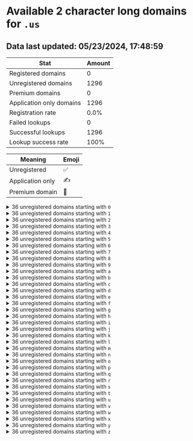 # Available 2 character long domains for `.us`

## Data last updated: 05/23/2024, 17:48:59

|Stat|Amount|
|--|--|
|Registered domains|0|
|Unregistered domains|1296|
|Premium domains|0|
|Application only domains|1296|
|Registration rate|0.0%|
|Failed lookups|0|
|Successful lookups|1296|
|Lookup success rate|100%|


|Meaning|Emoji|
|--|--|
|Unregistered|:white_check_mark:|
|Application only|:writing_hand:|
|Premium domain|:gem:|

<details>
<summary>36 unregistered domains starting with <bold><code>0</code></bold></summary>

|Type|Domain|
|--|--|
|:writing_hand:|`00.us`|
|:writing_hand:|`01.us`|
|:writing_hand:|`02.us`|
|:writing_hand:|`03.us`|
|:writing_hand:|`04.us`|
|:writing_hand:|`05.us`|
|:writing_hand:|`06.us`|
|:writing_hand:|`07.us`|
|:writing_hand:|`08.us`|
|:writing_hand:|`09.us`|
|:writing_hand:|`0a.us`|
|:writing_hand:|`0b.us`|
|:writing_hand:|`0c.us`|
|:writing_hand:|`0d.us`|
|:writing_hand:|`0e.us`|
|:writing_hand:|`0f.us`|
|:writing_hand:|`0g.us`|
|:writing_hand:|`0h.us`|
|:writing_hand:|`0i.us`|
|:writing_hand:|`0j.us`|
|:writing_hand:|`0k.us`|
|:writing_hand:|`0l.us`|
|:writing_hand:|`0m.us`|
|:writing_hand:|`0n.us`|
|:writing_hand:|`0o.us`|
|:writing_hand:|`0p.us`|
|:writing_hand:|`0q.us`|
|:writing_hand:|`0r.us`|
|:writing_hand:|`0s.us`|
|:writing_hand:|`0t.us`|
|:writing_hand:|`0u.us`|
|:writing_hand:|`0v.us`|
|:writing_hand:|`0w.us`|
|:writing_hand:|`0x.us`|
|:writing_hand:|`0y.us`|
|:writing_hand:|`0z.us`|
</details>
<details>
<summary>36 unregistered domains starting with <bold><code>1</code></bold></summary>

|Type|Domain|
|--|--|
|:writing_hand:|`10.us`|
|:writing_hand:|`11.us`|
|:writing_hand:|`12.us`|
|:writing_hand:|`13.us`|
|:writing_hand:|`14.us`|
|:writing_hand:|`15.us`|
|:writing_hand:|`16.us`|
|:writing_hand:|`17.us`|
|:writing_hand:|`18.us`|
|:writing_hand:|`19.us`|
|:writing_hand:|`1a.us`|
|:writing_hand:|`1b.us`|
|:writing_hand:|`1c.us`|
|:writing_hand:|`1d.us`|
|:writing_hand:|`1e.us`|
|:writing_hand:|`1f.us`|
|:writing_hand:|`1g.us`|
|:writing_hand:|`1h.us`|
|:writing_hand:|`1i.us`|
|:writing_hand:|`1j.us`|
|:writing_hand:|`1k.us`|
|:writing_hand:|`1l.us`|
|:writing_hand:|`1m.us`|
|:writing_hand:|`1n.us`|
|:writing_hand:|`1o.us`|
|:writing_hand:|`1p.us`|
|:writing_hand:|`1q.us`|
|:writing_hand:|`1r.us`|
|:writing_hand:|`1s.us`|
|:writing_hand:|`1t.us`|
|:writing_hand:|`1u.us`|
|:writing_hand:|`1v.us`|
|:writing_hand:|`1w.us`|
|:writing_hand:|`1x.us`|
|:writing_hand:|`1y.us`|
|:writing_hand:|`1z.us`|
</details>
<details>
<summary>36 unregistered domains starting with <bold><code>2</code></bold></summary>

|Type|Domain|
|--|--|
|:writing_hand:|`20.us`|
|:writing_hand:|`21.us`|
|:writing_hand:|`22.us`|
|:writing_hand:|`23.us`|
|:writing_hand:|`24.us`|
|:writing_hand:|`25.us`|
|:writing_hand:|`26.us`|
|:writing_hand:|`27.us`|
|:writing_hand:|`28.us`|
|:writing_hand:|`29.us`|
|:writing_hand:|`2a.us`|
|:writing_hand:|`2b.us`|
|:writing_hand:|`2c.us`|
|:writing_hand:|`2d.us`|
|:writing_hand:|`2e.us`|
|:writing_hand:|`2f.us`|
|:writing_hand:|`2g.us`|
|:writing_hand:|`2h.us`|
|:writing_hand:|`2i.us`|
|:writing_hand:|`2j.us`|
|:writing_hand:|`2k.us`|
|:writing_hand:|`2l.us`|
|:writing_hand:|`2m.us`|
|:writing_hand:|`2n.us`|
|:writing_hand:|`2o.us`|
|:writing_hand:|`2p.us`|
|:writing_hand:|`2q.us`|
|:writing_hand:|`2r.us`|
|:writing_hand:|`2s.us`|
|:writing_hand:|`2t.us`|
|:writing_hand:|`2u.us`|
|:writing_hand:|`2v.us`|
|:writing_hand:|`2w.us`|
|:writing_hand:|`2x.us`|
|:writing_hand:|`2y.us`|
|:writing_hand:|`2z.us`|
</details>
<details>
<summary>36 unregistered domains starting with <bold><code>3</code></bold></summary>

|Type|Domain|
|--|--|
|:writing_hand:|`30.us`|
|:writing_hand:|`31.us`|
|:writing_hand:|`32.us`|
|:writing_hand:|`33.us`|
|:writing_hand:|`34.us`|
|:writing_hand:|`35.us`|
|:writing_hand:|`36.us`|
|:writing_hand:|`37.us`|
|:writing_hand:|`38.us`|
|:writing_hand:|`39.us`|
|:writing_hand:|`3a.us`|
|:writing_hand:|`3b.us`|
|:writing_hand:|`3c.us`|
|:writing_hand:|`3d.us`|
|:writing_hand:|`3e.us`|
|:writing_hand:|`3f.us`|
|:writing_hand:|`3g.us`|
|:writing_hand:|`3h.us`|
|:writing_hand:|`3i.us`|
|:writing_hand:|`3j.us`|
|:writing_hand:|`3k.us`|
|:writing_hand:|`3l.us`|
|:writing_hand:|`3m.us`|
|:writing_hand:|`3n.us`|
|:writing_hand:|`3o.us`|
|:writing_hand:|`3p.us`|
|:writing_hand:|`3q.us`|
|:writing_hand:|`3r.us`|
|:writing_hand:|`3s.us`|
|:writing_hand:|`3t.us`|
|:writing_hand:|`3u.us`|
|:writing_hand:|`3v.us`|
|:writing_hand:|`3w.us`|
|:writing_hand:|`3x.us`|
|:writing_hand:|`3y.us`|
|:writing_hand:|`3z.us`|
</details>
<details>
<summary>36 unregistered domains starting with <bold><code>4</code></bold></summary>

|Type|Domain|
|--|--|
|:writing_hand:|`40.us`|
|:writing_hand:|`41.us`|
|:writing_hand:|`42.us`|
|:writing_hand:|`43.us`|
|:writing_hand:|`44.us`|
|:writing_hand:|`45.us`|
|:writing_hand:|`46.us`|
|:writing_hand:|`47.us`|
|:writing_hand:|`48.us`|
|:writing_hand:|`49.us`|
|:writing_hand:|`4a.us`|
|:writing_hand:|`4b.us`|
|:writing_hand:|`4c.us`|
|:writing_hand:|`4d.us`|
|:writing_hand:|`4e.us`|
|:writing_hand:|`4f.us`|
|:writing_hand:|`4g.us`|
|:writing_hand:|`4h.us`|
|:writing_hand:|`4i.us`|
|:writing_hand:|`4j.us`|
|:writing_hand:|`4k.us`|
|:writing_hand:|`4l.us`|
|:writing_hand:|`4m.us`|
|:writing_hand:|`4n.us`|
|:writing_hand:|`4o.us`|
|:writing_hand:|`4p.us`|
|:writing_hand:|`4q.us`|
|:writing_hand:|`4r.us`|
|:writing_hand:|`4s.us`|
|:writing_hand:|`4t.us`|
|:writing_hand:|`4u.us`|
|:writing_hand:|`4v.us`|
|:writing_hand:|`4w.us`|
|:writing_hand:|`4x.us`|
|:writing_hand:|`4y.us`|
|:writing_hand:|`4z.us`|
</details>
<details>
<summary>36 unregistered domains starting with <bold><code>5</code></bold></summary>

|Type|Domain|
|--|--|
|:writing_hand:|`50.us`|
|:writing_hand:|`51.us`|
|:writing_hand:|`52.us`|
|:writing_hand:|`53.us`|
|:writing_hand:|`54.us`|
|:writing_hand:|`55.us`|
|:writing_hand:|`56.us`|
|:writing_hand:|`57.us`|
|:writing_hand:|`58.us`|
|:writing_hand:|`59.us`|
|:writing_hand:|`5a.us`|
|:writing_hand:|`5b.us`|
|:writing_hand:|`5c.us`|
|:writing_hand:|`5d.us`|
|:writing_hand:|`5e.us`|
|:writing_hand:|`5f.us`|
|:writing_hand:|`5g.us`|
|:writing_hand:|`5h.us`|
|:writing_hand:|`5i.us`|
|:writing_hand:|`5j.us`|
|:writing_hand:|`5k.us`|
|:writing_hand:|`5l.us`|
|:writing_hand:|`5m.us`|
|:writing_hand:|`5n.us`|
|:writing_hand:|`5o.us`|
|:writing_hand:|`5p.us`|
|:writing_hand:|`5q.us`|
|:writing_hand:|`5r.us`|
|:writing_hand:|`5s.us`|
|:writing_hand:|`5t.us`|
|:writing_hand:|`5u.us`|
|:writing_hand:|`5v.us`|
|:writing_hand:|`5w.us`|
|:writing_hand:|`5x.us`|
|:writing_hand:|`5y.us`|
|:writing_hand:|`5z.us`|
</details>
<details>
<summary>36 unregistered domains starting with <bold><code>6</code></bold></summary>

|Type|Domain|
|--|--|
|:writing_hand:|`60.us`|
|:writing_hand:|`61.us`|
|:writing_hand:|`62.us`|
|:writing_hand:|`63.us`|
|:writing_hand:|`64.us`|
|:writing_hand:|`65.us`|
|:writing_hand:|`66.us`|
|:writing_hand:|`67.us`|
|:writing_hand:|`68.us`|
|:writing_hand:|`69.us`|
|:writing_hand:|`6a.us`|
|:writing_hand:|`6b.us`|
|:writing_hand:|`6c.us`|
|:writing_hand:|`6d.us`|
|:writing_hand:|`6e.us`|
|:writing_hand:|`6f.us`|
|:writing_hand:|`6g.us`|
|:writing_hand:|`6h.us`|
|:writing_hand:|`6i.us`|
|:writing_hand:|`6j.us`|
|:writing_hand:|`6k.us`|
|:writing_hand:|`6l.us`|
|:writing_hand:|`6m.us`|
|:writing_hand:|`6n.us`|
|:writing_hand:|`6o.us`|
|:writing_hand:|`6p.us`|
|:writing_hand:|`6q.us`|
|:writing_hand:|`6r.us`|
|:writing_hand:|`6s.us`|
|:writing_hand:|`6t.us`|
|:writing_hand:|`6u.us`|
|:writing_hand:|`6v.us`|
|:writing_hand:|`6w.us`|
|:writing_hand:|`6x.us`|
|:writing_hand:|`6y.us`|
|:writing_hand:|`6z.us`|
</details>
<details>
<summary>36 unregistered domains starting with <bold><code>7</code></bold></summary>

|Type|Domain|
|--|--|
|:writing_hand:|`70.us`|
|:writing_hand:|`71.us`|
|:writing_hand:|`72.us`|
|:writing_hand:|`73.us`|
|:writing_hand:|`74.us`|
|:writing_hand:|`75.us`|
|:writing_hand:|`76.us`|
|:writing_hand:|`77.us`|
|:writing_hand:|`78.us`|
|:writing_hand:|`79.us`|
|:writing_hand:|`7a.us`|
|:writing_hand:|`7b.us`|
|:writing_hand:|`7c.us`|
|:writing_hand:|`7d.us`|
|:writing_hand:|`7e.us`|
|:writing_hand:|`7f.us`|
|:writing_hand:|`7g.us`|
|:writing_hand:|`7h.us`|
|:writing_hand:|`7i.us`|
|:writing_hand:|`7j.us`|
|:writing_hand:|`7k.us`|
|:writing_hand:|`7l.us`|
|:writing_hand:|`7m.us`|
|:writing_hand:|`7n.us`|
|:writing_hand:|`7o.us`|
|:writing_hand:|`7p.us`|
|:writing_hand:|`7q.us`|
|:writing_hand:|`7r.us`|
|:writing_hand:|`7s.us`|
|:writing_hand:|`7t.us`|
|:writing_hand:|`7u.us`|
|:writing_hand:|`7v.us`|
|:writing_hand:|`7w.us`|
|:writing_hand:|`7x.us`|
|:writing_hand:|`7y.us`|
|:writing_hand:|`7z.us`|
</details>
<details>
<summary>36 unregistered domains starting with <bold><code>8</code></bold></summary>

|Type|Domain|
|--|--|
|:writing_hand:|`80.us`|
|:writing_hand:|`81.us`|
|:writing_hand:|`82.us`|
|:writing_hand:|`83.us`|
|:writing_hand:|`84.us`|
|:writing_hand:|`85.us`|
|:writing_hand:|`86.us`|
|:writing_hand:|`87.us`|
|:writing_hand:|`88.us`|
|:writing_hand:|`89.us`|
|:writing_hand:|`8a.us`|
|:writing_hand:|`8b.us`|
|:writing_hand:|`8c.us`|
|:writing_hand:|`8d.us`|
|:writing_hand:|`8e.us`|
|:writing_hand:|`8f.us`|
|:writing_hand:|`8g.us`|
|:writing_hand:|`8h.us`|
|:writing_hand:|`8i.us`|
|:writing_hand:|`8j.us`|
|:writing_hand:|`8k.us`|
|:writing_hand:|`8l.us`|
|:writing_hand:|`8m.us`|
|:writing_hand:|`8n.us`|
|:writing_hand:|`8o.us`|
|:writing_hand:|`8p.us`|
|:writing_hand:|`8q.us`|
|:writing_hand:|`8r.us`|
|:writing_hand:|`8s.us`|
|:writing_hand:|`8t.us`|
|:writing_hand:|`8u.us`|
|:writing_hand:|`8v.us`|
|:writing_hand:|`8w.us`|
|:writing_hand:|`8x.us`|
|:writing_hand:|`8y.us`|
|:writing_hand:|`8z.us`|
</details>
<details>
<summary>36 unregistered domains starting with <bold><code>9</code></bold></summary>

|Type|Domain|
|--|--|
|:writing_hand:|`90.us`|
|:writing_hand:|`91.us`|
|:writing_hand:|`92.us`|
|:writing_hand:|`93.us`|
|:writing_hand:|`94.us`|
|:writing_hand:|`95.us`|
|:writing_hand:|`96.us`|
|:writing_hand:|`97.us`|
|:writing_hand:|`98.us`|
|:writing_hand:|`99.us`|
|:writing_hand:|`9a.us`|
|:writing_hand:|`9b.us`|
|:writing_hand:|`9c.us`|
|:writing_hand:|`9d.us`|
|:writing_hand:|`9e.us`|
|:writing_hand:|`9f.us`|
|:writing_hand:|`9g.us`|
|:writing_hand:|`9h.us`|
|:writing_hand:|`9i.us`|
|:writing_hand:|`9j.us`|
|:writing_hand:|`9k.us`|
|:writing_hand:|`9l.us`|
|:writing_hand:|`9m.us`|
|:writing_hand:|`9n.us`|
|:writing_hand:|`9o.us`|
|:writing_hand:|`9p.us`|
|:writing_hand:|`9q.us`|
|:writing_hand:|`9r.us`|
|:writing_hand:|`9s.us`|
|:writing_hand:|`9t.us`|
|:writing_hand:|`9u.us`|
|:writing_hand:|`9v.us`|
|:writing_hand:|`9w.us`|
|:writing_hand:|`9x.us`|
|:writing_hand:|`9y.us`|
|:writing_hand:|`9z.us`|
</details>
<details>
<summary>36 unregistered domains starting with <bold><code>a</code></bold></summary>

|Type|Domain|
|--|--|
|:writing_hand:|`a0.us`|
|:writing_hand:|`a1.us`|
|:writing_hand:|`a2.us`|
|:writing_hand:|`a3.us`|
|:writing_hand:|`a4.us`|
|:writing_hand:|`a5.us`|
|:writing_hand:|`a6.us`|
|:writing_hand:|`a7.us`|
|:writing_hand:|`a8.us`|
|:writing_hand:|`a9.us`|
|:writing_hand:|`aa.us`|
|:writing_hand:|`ab.us`|
|:writing_hand:|`ac.us`|
|:writing_hand:|`ad.us`|
|:writing_hand:|`ae.us`|
|:writing_hand:|`af.us`|
|:writing_hand:|`ag.us`|
|:writing_hand:|`ah.us`|
|:writing_hand:|`ai.us`|
|:writing_hand:|`aj.us`|
|:writing_hand:|`ak.us`|
|:writing_hand:|`al.us`|
|:writing_hand:|`am.us`|
|:writing_hand:|`an.us`|
|:writing_hand:|`ao.us`|
|:writing_hand:|`ap.us`|
|:writing_hand:|`aq.us`|
|:writing_hand:|`ar.us`|
|:writing_hand:|`as.us`|
|:writing_hand:|`at.us`|
|:writing_hand:|`au.us`|
|:writing_hand:|`av.us`|
|:writing_hand:|`aw.us`|
|:writing_hand:|`ax.us`|
|:writing_hand:|`ay.us`|
|:writing_hand:|`az.us`|
</details>
<details>
<summary>36 unregistered domains starting with <bold><code>b</code></bold></summary>

|Type|Domain|
|--|--|
|:writing_hand:|`b0.us`|
|:writing_hand:|`b1.us`|
|:writing_hand:|`b2.us`|
|:writing_hand:|`b3.us`|
|:writing_hand:|`b4.us`|
|:writing_hand:|`b5.us`|
|:writing_hand:|`b6.us`|
|:writing_hand:|`b7.us`|
|:writing_hand:|`b8.us`|
|:writing_hand:|`b9.us`|
|:writing_hand:|`ba.us`|
|:writing_hand:|`bb.us`|
|:writing_hand:|`bc.us`|
|:writing_hand:|`bd.us`|
|:writing_hand:|`be.us`|
|:writing_hand:|`bf.us`|
|:writing_hand:|`bg.us`|
|:writing_hand:|`bh.us`|
|:writing_hand:|`bi.us`|
|:writing_hand:|`bj.us`|
|:writing_hand:|`bk.us`|
|:writing_hand:|`bl.us`|
|:writing_hand:|`bm.us`|
|:writing_hand:|`bn.us`|
|:writing_hand:|`bo.us`|
|:writing_hand:|`bp.us`|
|:writing_hand:|`bq.us`|
|:writing_hand:|`br.us`|
|:writing_hand:|`bs.us`|
|:writing_hand:|`bt.us`|
|:writing_hand:|`bu.us`|
|:writing_hand:|`bv.us`|
|:writing_hand:|`bw.us`|
|:writing_hand:|`bx.us`|
|:writing_hand:|`by.us`|
|:writing_hand:|`bz.us`|
</details>
<details>
<summary>36 unregistered domains starting with <bold><code>c</code></bold></summary>

|Type|Domain|
|--|--|
|:writing_hand:|`c0.us`|
|:writing_hand:|`c1.us`|
|:writing_hand:|`c2.us`|
|:writing_hand:|`c3.us`|
|:writing_hand:|`c4.us`|
|:writing_hand:|`c5.us`|
|:writing_hand:|`c6.us`|
|:writing_hand:|`c7.us`|
|:writing_hand:|`c8.us`|
|:writing_hand:|`c9.us`|
|:writing_hand:|`ca.us`|
|:writing_hand:|`cb.us`|
|:writing_hand:|`cc.us`|
|:writing_hand:|`cd.us`|
|:writing_hand:|`ce.us`|
|:writing_hand:|`cf.us`|
|:writing_hand:|`cg.us`|
|:writing_hand:|`ch.us`|
|:writing_hand:|`ci.us`|
|:writing_hand:|`cj.us`|
|:writing_hand:|`ck.us`|
|:writing_hand:|`cl.us`|
|:writing_hand:|`cm.us`|
|:writing_hand:|`cn.us`|
|:writing_hand:|`co.us`|
|:writing_hand:|`cp.us`|
|:writing_hand:|`cq.us`|
|:writing_hand:|`cr.us`|
|:writing_hand:|`cs.us`|
|:writing_hand:|`ct.us`|
|:writing_hand:|`cu.us`|
|:writing_hand:|`cv.us`|
|:writing_hand:|`cw.us`|
|:writing_hand:|`cx.us`|
|:writing_hand:|`cy.us`|
|:writing_hand:|`cz.us`|
</details>
<details>
<summary>36 unregistered domains starting with <bold><code>d</code></bold></summary>

|Type|Domain|
|--|--|
|:writing_hand:|`d0.us`|
|:writing_hand:|`d1.us`|
|:writing_hand:|`d2.us`|
|:writing_hand:|`d3.us`|
|:writing_hand:|`d4.us`|
|:writing_hand:|`d5.us`|
|:writing_hand:|`d6.us`|
|:writing_hand:|`d7.us`|
|:writing_hand:|`d8.us`|
|:writing_hand:|`d9.us`|
|:writing_hand:|`da.us`|
|:writing_hand:|`db.us`|
|:writing_hand:|`dc.us`|
|:writing_hand:|`dd.us`|
|:writing_hand:|`de.us`|
|:writing_hand:|`df.us`|
|:writing_hand:|`dg.us`|
|:writing_hand:|`dh.us`|
|:writing_hand:|`di.us`|
|:writing_hand:|`dj.us`|
|:writing_hand:|`dk.us`|
|:writing_hand:|`dl.us`|
|:writing_hand:|`dm.us`|
|:writing_hand:|`dn.us`|
|:writing_hand:|`do.us`|
|:writing_hand:|`dp.us`|
|:writing_hand:|`dq.us`|
|:writing_hand:|`dr.us`|
|:writing_hand:|`ds.us`|
|:writing_hand:|`dt.us`|
|:writing_hand:|`du.us`|
|:writing_hand:|`dv.us`|
|:writing_hand:|`dw.us`|
|:writing_hand:|`dx.us`|
|:writing_hand:|`dy.us`|
|:writing_hand:|`dz.us`|
</details>
<details>
<summary>36 unregistered domains starting with <bold><code>e</code></bold></summary>

|Type|Domain|
|--|--|
|:writing_hand:|`e0.us`|
|:writing_hand:|`e1.us`|
|:writing_hand:|`e2.us`|
|:writing_hand:|`e3.us`|
|:writing_hand:|`e4.us`|
|:writing_hand:|`e5.us`|
|:writing_hand:|`e6.us`|
|:writing_hand:|`e7.us`|
|:writing_hand:|`e8.us`|
|:writing_hand:|`e9.us`|
|:writing_hand:|`ea.us`|
|:writing_hand:|`eb.us`|
|:writing_hand:|`ec.us`|
|:writing_hand:|`ed.us`|
|:writing_hand:|`ee.us`|
|:writing_hand:|`ef.us`|
|:writing_hand:|`eg.us`|
|:writing_hand:|`eh.us`|
|:writing_hand:|`ei.us`|
|:writing_hand:|`ej.us`|
|:writing_hand:|`ek.us`|
|:writing_hand:|`el.us`|
|:writing_hand:|`em.us`|
|:writing_hand:|`en.us`|
|:writing_hand:|`eo.us`|
|:writing_hand:|`ep.us`|
|:writing_hand:|`eq.us`|
|:writing_hand:|`er.us`|
|:writing_hand:|`es.us`|
|:writing_hand:|`et.us`|
|:writing_hand:|`eu.us`|
|:writing_hand:|`ev.us`|
|:writing_hand:|`ew.us`|
|:writing_hand:|`ex.us`|
|:writing_hand:|`ey.us`|
|:writing_hand:|`ez.us`|
</details>
<details>
<summary>36 unregistered domains starting with <bold><code>f</code></bold></summary>

|Type|Domain|
|--|--|
|:writing_hand:|`f0.us`|
|:writing_hand:|`f1.us`|
|:writing_hand:|`f2.us`|
|:writing_hand:|`f3.us`|
|:writing_hand:|`f4.us`|
|:writing_hand:|`f5.us`|
|:writing_hand:|`f6.us`|
|:writing_hand:|`f7.us`|
|:writing_hand:|`f8.us`|
|:writing_hand:|`f9.us`|
|:writing_hand:|`fa.us`|
|:writing_hand:|`fb.us`|
|:writing_hand:|`fc.us`|
|:writing_hand:|`fd.us`|
|:writing_hand:|`fe.us`|
|:writing_hand:|`ff.us`|
|:writing_hand:|`fg.us`|
|:writing_hand:|`fh.us`|
|:writing_hand:|`fi.us`|
|:writing_hand:|`fj.us`|
|:writing_hand:|`fk.us`|
|:writing_hand:|`fl.us`|
|:writing_hand:|`fm.us`|
|:writing_hand:|`fn.us`|
|:writing_hand:|`fo.us`|
|:writing_hand:|`fp.us`|
|:writing_hand:|`fq.us`|
|:writing_hand:|`fr.us`|
|:writing_hand:|`fs.us`|
|:writing_hand:|`ft.us`|
|:writing_hand:|`fu.us`|
|:writing_hand:|`fv.us`|
|:writing_hand:|`fw.us`|
|:writing_hand:|`fx.us`|
|:writing_hand:|`fy.us`|
|:writing_hand:|`fz.us`|
</details>
<details>
<summary>36 unregistered domains starting with <bold><code>g</code></bold></summary>

|Type|Domain|
|--|--|
|:writing_hand:|`g0.us`|
|:writing_hand:|`g1.us`|
|:writing_hand:|`g2.us`|
|:writing_hand:|`g3.us`|
|:writing_hand:|`g4.us`|
|:writing_hand:|`g5.us`|
|:writing_hand:|`g6.us`|
|:writing_hand:|`g7.us`|
|:writing_hand:|`g8.us`|
|:writing_hand:|`g9.us`|
|:writing_hand:|`ga.us`|
|:writing_hand:|`gb.us`|
|:writing_hand:|`gc.us`|
|:writing_hand:|`gd.us`|
|:writing_hand:|`ge.us`|
|:writing_hand:|`gf.us`|
|:writing_hand:|`gg.us`|
|:writing_hand:|`gh.us`|
|:writing_hand:|`gi.us`|
|:writing_hand:|`gj.us`|
|:writing_hand:|`gk.us`|
|:writing_hand:|`gl.us`|
|:writing_hand:|`gm.us`|
|:writing_hand:|`gn.us`|
|:writing_hand:|`go.us`|
|:writing_hand:|`gp.us`|
|:writing_hand:|`gq.us`|
|:writing_hand:|`gr.us`|
|:writing_hand:|`gs.us`|
|:writing_hand:|`gt.us`|
|:writing_hand:|`gu.us`|
|:writing_hand:|`gv.us`|
|:writing_hand:|`gw.us`|
|:writing_hand:|`gx.us`|
|:writing_hand:|`gy.us`|
|:writing_hand:|`gz.us`|
</details>
<details>
<summary>36 unregistered domains starting with <bold><code>h</code></bold></summary>

|Type|Domain|
|--|--|
|:writing_hand:|`h0.us`|
|:writing_hand:|`h1.us`|
|:writing_hand:|`h2.us`|
|:writing_hand:|`h3.us`|
|:writing_hand:|`h4.us`|
|:writing_hand:|`h5.us`|
|:writing_hand:|`h6.us`|
|:writing_hand:|`h7.us`|
|:writing_hand:|`h8.us`|
|:writing_hand:|`h9.us`|
|:writing_hand:|`ha.us`|
|:writing_hand:|`hb.us`|
|:writing_hand:|`hc.us`|
|:writing_hand:|`hd.us`|
|:writing_hand:|`he.us`|
|:writing_hand:|`hf.us`|
|:writing_hand:|`hg.us`|
|:writing_hand:|`hh.us`|
|:writing_hand:|`hi.us`|
|:writing_hand:|`hj.us`|
|:writing_hand:|`hk.us`|
|:writing_hand:|`hl.us`|
|:writing_hand:|`hm.us`|
|:writing_hand:|`hn.us`|
|:writing_hand:|`ho.us`|
|:writing_hand:|`hp.us`|
|:writing_hand:|`hq.us`|
|:writing_hand:|`hr.us`|
|:writing_hand:|`hs.us`|
|:writing_hand:|`ht.us`|
|:writing_hand:|`hu.us`|
|:writing_hand:|`hv.us`|
|:writing_hand:|`hw.us`|
|:writing_hand:|`hx.us`|
|:writing_hand:|`hy.us`|
|:writing_hand:|`hz.us`|
</details>
<details>
<summary>36 unregistered domains starting with <bold><code>i</code></bold></summary>

|Type|Domain|
|--|--|
|:writing_hand:|`i0.us`|
|:writing_hand:|`i1.us`|
|:writing_hand:|`i2.us`|
|:writing_hand:|`i3.us`|
|:writing_hand:|`i4.us`|
|:writing_hand:|`i5.us`|
|:writing_hand:|`i6.us`|
|:writing_hand:|`i7.us`|
|:writing_hand:|`i8.us`|
|:writing_hand:|`i9.us`|
|:writing_hand:|`ia.us`|
|:writing_hand:|`ib.us`|
|:writing_hand:|`ic.us`|
|:writing_hand:|`id.us`|
|:writing_hand:|`ie.us`|
|:writing_hand:|`if.us`|
|:writing_hand:|`ig.us`|
|:writing_hand:|`ih.us`|
|:writing_hand:|`ii.us`|
|:writing_hand:|`ij.us`|
|:writing_hand:|`ik.us`|
|:writing_hand:|`il.us`|
|:writing_hand:|`im.us`|
|:writing_hand:|`in.us`|
|:writing_hand:|`io.us`|
|:writing_hand:|`ip.us`|
|:writing_hand:|`iq.us`|
|:writing_hand:|`ir.us`|
|:writing_hand:|`is.us`|
|:writing_hand:|`it.us`|
|:writing_hand:|`iu.us`|
|:writing_hand:|`iv.us`|
|:writing_hand:|`iw.us`|
|:writing_hand:|`ix.us`|
|:writing_hand:|`iy.us`|
|:writing_hand:|`iz.us`|
</details>
<details>
<summary>36 unregistered domains starting with <bold><code>j</code></bold></summary>

|Type|Domain|
|--|--|
|:writing_hand:|`j0.us`|
|:writing_hand:|`j1.us`|
|:writing_hand:|`j2.us`|
|:writing_hand:|`j3.us`|
|:writing_hand:|`j4.us`|
|:writing_hand:|`j5.us`|
|:writing_hand:|`j6.us`|
|:writing_hand:|`j7.us`|
|:writing_hand:|`j8.us`|
|:writing_hand:|`j9.us`|
|:writing_hand:|`ja.us`|
|:writing_hand:|`jb.us`|
|:writing_hand:|`jc.us`|
|:writing_hand:|`jd.us`|
|:writing_hand:|`je.us`|
|:writing_hand:|`jf.us`|
|:writing_hand:|`jg.us`|
|:writing_hand:|`jh.us`|
|:writing_hand:|`ji.us`|
|:writing_hand:|`jj.us`|
|:writing_hand:|`jk.us`|
|:writing_hand:|`jl.us`|
|:writing_hand:|`jm.us`|
|:writing_hand:|`jn.us`|
|:writing_hand:|`jo.us`|
|:writing_hand:|`jp.us`|
|:writing_hand:|`jq.us`|
|:writing_hand:|`jr.us`|
|:writing_hand:|`js.us`|
|:writing_hand:|`jt.us`|
|:writing_hand:|`ju.us`|
|:writing_hand:|`jv.us`|
|:writing_hand:|`jw.us`|
|:writing_hand:|`jx.us`|
|:writing_hand:|`jy.us`|
|:writing_hand:|`jz.us`|
</details>
<details>
<summary>36 unregistered domains starting with <bold><code>k</code></bold></summary>

|Type|Domain|
|--|--|
|:writing_hand:|`k0.us`|
|:writing_hand:|`k1.us`|
|:writing_hand:|`k2.us`|
|:writing_hand:|`k3.us`|
|:writing_hand:|`k4.us`|
|:writing_hand:|`k5.us`|
|:writing_hand:|`k6.us`|
|:writing_hand:|`k7.us`|
|:writing_hand:|`k8.us`|
|:writing_hand:|`k9.us`|
|:writing_hand:|`ka.us`|
|:writing_hand:|`kb.us`|
|:writing_hand:|`kc.us`|
|:writing_hand:|`kd.us`|
|:writing_hand:|`ke.us`|
|:writing_hand:|`kf.us`|
|:writing_hand:|`kg.us`|
|:writing_hand:|`kh.us`|
|:writing_hand:|`ki.us`|
|:writing_hand:|`kj.us`|
|:writing_hand:|`kk.us`|
|:writing_hand:|`kl.us`|
|:writing_hand:|`km.us`|
|:writing_hand:|`kn.us`|
|:writing_hand:|`ko.us`|
|:writing_hand:|`kp.us`|
|:writing_hand:|`kq.us`|
|:writing_hand:|`kr.us`|
|:writing_hand:|`ks.us`|
|:writing_hand:|`kt.us`|
|:writing_hand:|`ku.us`|
|:writing_hand:|`kv.us`|
|:writing_hand:|`kw.us`|
|:writing_hand:|`kx.us`|
|:writing_hand:|`ky.us`|
|:writing_hand:|`kz.us`|
</details>
<details>
<summary>36 unregistered domains starting with <bold><code>l</code></bold></summary>

|Type|Domain|
|--|--|
|:writing_hand:|`l0.us`|
|:writing_hand:|`l1.us`|
|:writing_hand:|`l2.us`|
|:writing_hand:|`l3.us`|
|:writing_hand:|`l4.us`|
|:writing_hand:|`l5.us`|
|:writing_hand:|`l6.us`|
|:writing_hand:|`l7.us`|
|:writing_hand:|`l8.us`|
|:writing_hand:|`l9.us`|
|:writing_hand:|`la.us`|
|:writing_hand:|`lb.us`|
|:writing_hand:|`lc.us`|
|:writing_hand:|`ld.us`|
|:writing_hand:|`le.us`|
|:writing_hand:|`lf.us`|
|:writing_hand:|`lg.us`|
|:writing_hand:|`lh.us`|
|:writing_hand:|`li.us`|
|:writing_hand:|`lj.us`|
|:writing_hand:|`lk.us`|
|:writing_hand:|`ll.us`|
|:writing_hand:|`lm.us`|
|:writing_hand:|`ln.us`|
|:writing_hand:|`lo.us`|
|:writing_hand:|`lp.us`|
|:writing_hand:|`lq.us`|
|:writing_hand:|`lr.us`|
|:writing_hand:|`ls.us`|
|:writing_hand:|`lt.us`|
|:writing_hand:|`lu.us`|
|:writing_hand:|`lv.us`|
|:writing_hand:|`lw.us`|
|:writing_hand:|`lx.us`|
|:writing_hand:|`ly.us`|
|:writing_hand:|`lz.us`|
</details>
<details>
<summary>36 unregistered domains starting with <bold><code>m</code></bold></summary>

|Type|Domain|
|--|--|
|:writing_hand:|`m0.us`|
|:writing_hand:|`m1.us`|
|:writing_hand:|`m2.us`|
|:writing_hand:|`m3.us`|
|:writing_hand:|`m4.us`|
|:writing_hand:|`m5.us`|
|:writing_hand:|`m6.us`|
|:writing_hand:|`m7.us`|
|:writing_hand:|`m8.us`|
|:writing_hand:|`m9.us`|
|:writing_hand:|`ma.us`|
|:writing_hand:|`mb.us`|
|:writing_hand:|`mc.us`|
|:writing_hand:|`md.us`|
|:writing_hand:|`me.us`|
|:writing_hand:|`mf.us`|
|:writing_hand:|`mg.us`|
|:writing_hand:|`mh.us`|
|:writing_hand:|`mi.us`|
|:writing_hand:|`mj.us`|
|:writing_hand:|`mk.us`|
|:writing_hand:|`ml.us`|
|:writing_hand:|`mm.us`|
|:writing_hand:|`mn.us`|
|:writing_hand:|`mo.us`|
|:writing_hand:|`mp.us`|
|:writing_hand:|`mq.us`|
|:writing_hand:|`mr.us`|
|:writing_hand:|`ms.us`|
|:writing_hand:|`mt.us`|
|:writing_hand:|`mu.us`|
|:writing_hand:|`mv.us`|
|:writing_hand:|`mw.us`|
|:writing_hand:|`mx.us`|
|:writing_hand:|`my.us`|
|:writing_hand:|`mz.us`|
</details>
<details>
<summary>36 unregistered domains starting with <bold><code>n</code></bold></summary>

|Type|Domain|
|--|--|
|:writing_hand:|`n0.us`|
|:writing_hand:|`n1.us`|
|:writing_hand:|`n2.us`|
|:writing_hand:|`n3.us`|
|:writing_hand:|`n4.us`|
|:writing_hand:|`n5.us`|
|:writing_hand:|`n6.us`|
|:writing_hand:|`n7.us`|
|:writing_hand:|`n8.us`|
|:writing_hand:|`n9.us`|
|:writing_hand:|`na.us`|
|:writing_hand:|`nb.us`|
|:writing_hand:|`nc.us`|
|:writing_hand:|`nd.us`|
|:writing_hand:|`ne.us`|
|:writing_hand:|`nf.us`|
|:writing_hand:|`ng.us`|
|:writing_hand:|`nh.us`|
|:writing_hand:|`ni.us`|
|:writing_hand:|`nj.us`|
|:writing_hand:|`nk.us`|
|:writing_hand:|`nl.us`|
|:writing_hand:|`nm.us`|
|:writing_hand:|`nn.us`|
|:writing_hand:|`no.us`|
|:writing_hand:|`np.us`|
|:writing_hand:|`nq.us`|
|:writing_hand:|`nr.us`|
|:writing_hand:|`ns.us`|
|:writing_hand:|`nt.us`|
|:writing_hand:|`nu.us`|
|:writing_hand:|`nv.us`|
|:writing_hand:|`nw.us`|
|:writing_hand:|`nx.us`|
|:writing_hand:|`ny.us`|
|:writing_hand:|`nz.us`|
</details>
<details>
<summary>36 unregistered domains starting with <bold><code>o</code></bold></summary>

|Type|Domain|
|--|--|
|:writing_hand:|`o0.us`|
|:writing_hand:|`o1.us`|
|:writing_hand:|`o2.us`|
|:writing_hand:|`o3.us`|
|:writing_hand:|`o4.us`|
|:writing_hand:|`o5.us`|
|:writing_hand:|`o6.us`|
|:writing_hand:|`o7.us`|
|:writing_hand:|`o8.us`|
|:writing_hand:|`o9.us`|
|:writing_hand:|`oa.us`|
|:writing_hand:|`ob.us`|
|:writing_hand:|`oc.us`|
|:writing_hand:|`od.us`|
|:writing_hand:|`oe.us`|
|:writing_hand:|`of.us`|
|:writing_hand:|`og.us`|
|:writing_hand:|`oh.us`|
|:writing_hand:|`oi.us`|
|:writing_hand:|`oj.us`|
|:writing_hand:|`ok.us`|
|:writing_hand:|`ol.us`|
|:writing_hand:|`om.us`|
|:writing_hand:|`on.us`|
|:writing_hand:|`oo.us`|
|:writing_hand:|`op.us`|
|:writing_hand:|`oq.us`|
|:writing_hand:|`or.us`|
|:writing_hand:|`os.us`|
|:writing_hand:|`ot.us`|
|:writing_hand:|`ou.us`|
|:writing_hand:|`ov.us`|
|:writing_hand:|`ow.us`|
|:writing_hand:|`ox.us`|
|:writing_hand:|`oy.us`|
|:writing_hand:|`oz.us`|
</details>
<details>
<summary>36 unregistered domains starting with <bold><code>p</code></bold></summary>

|Type|Domain|
|--|--|
|:writing_hand:|`p0.us`|
|:writing_hand:|`p1.us`|
|:writing_hand:|`p2.us`|
|:writing_hand:|`p3.us`|
|:writing_hand:|`p4.us`|
|:writing_hand:|`p5.us`|
|:writing_hand:|`p6.us`|
|:writing_hand:|`p7.us`|
|:writing_hand:|`p8.us`|
|:writing_hand:|`p9.us`|
|:writing_hand:|`pa.us`|
|:writing_hand:|`pb.us`|
|:writing_hand:|`pc.us`|
|:writing_hand:|`pd.us`|
|:writing_hand:|`pe.us`|
|:writing_hand:|`pf.us`|
|:writing_hand:|`pg.us`|
|:writing_hand:|`ph.us`|
|:writing_hand:|`pi.us`|
|:writing_hand:|`pj.us`|
|:writing_hand:|`pk.us`|
|:writing_hand:|`pl.us`|
|:writing_hand:|`pm.us`|
|:writing_hand:|`pn.us`|
|:writing_hand:|`po.us`|
|:writing_hand:|`pp.us`|
|:writing_hand:|`pq.us`|
|:writing_hand:|`pr.us`|
|:writing_hand:|`ps.us`|
|:writing_hand:|`pt.us`|
|:writing_hand:|`pu.us`|
|:writing_hand:|`pv.us`|
|:writing_hand:|`pw.us`|
|:writing_hand:|`px.us`|
|:writing_hand:|`py.us`|
|:writing_hand:|`pz.us`|
</details>
<details>
<summary>36 unregistered domains starting with <bold><code>q</code></bold></summary>

|Type|Domain|
|--|--|
|:writing_hand:|`q0.us`|
|:writing_hand:|`q1.us`|
|:writing_hand:|`q2.us`|
|:writing_hand:|`q3.us`|
|:writing_hand:|`q4.us`|
|:writing_hand:|`q5.us`|
|:writing_hand:|`q6.us`|
|:writing_hand:|`q7.us`|
|:writing_hand:|`q8.us`|
|:writing_hand:|`q9.us`|
|:writing_hand:|`qa.us`|
|:writing_hand:|`qb.us`|
|:writing_hand:|`qc.us`|
|:writing_hand:|`qd.us`|
|:writing_hand:|`qe.us`|
|:writing_hand:|`qf.us`|
|:writing_hand:|`qg.us`|
|:writing_hand:|`qh.us`|
|:writing_hand:|`qi.us`|
|:writing_hand:|`qj.us`|
|:writing_hand:|`qk.us`|
|:writing_hand:|`ql.us`|
|:writing_hand:|`qm.us`|
|:writing_hand:|`qn.us`|
|:writing_hand:|`qo.us`|
|:writing_hand:|`qp.us`|
|:writing_hand:|`qq.us`|
|:writing_hand:|`qr.us`|
|:writing_hand:|`qs.us`|
|:writing_hand:|`qt.us`|
|:writing_hand:|`qu.us`|
|:writing_hand:|`qv.us`|
|:writing_hand:|`qw.us`|
|:writing_hand:|`qx.us`|
|:writing_hand:|`qy.us`|
|:writing_hand:|`qz.us`|
</details>
<details>
<summary>36 unregistered domains starting with <bold><code>r</code></bold></summary>

|Type|Domain|
|--|--|
|:writing_hand:|`r0.us`|
|:writing_hand:|`r1.us`|
|:writing_hand:|`r2.us`|
|:writing_hand:|`r3.us`|
|:writing_hand:|`r4.us`|
|:writing_hand:|`r5.us`|
|:writing_hand:|`r6.us`|
|:writing_hand:|`r7.us`|
|:writing_hand:|`r8.us`|
|:writing_hand:|`r9.us`|
|:writing_hand:|`ra.us`|
|:writing_hand:|`rb.us`|
|:writing_hand:|`rc.us`|
|:writing_hand:|`rd.us`|
|:writing_hand:|`re.us`|
|:writing_hand:|`rf.us`|
|:writing_hand:|`rg.us`|
|:writing_hand:|`rh.us`|
|:writing_hand:|`ri.us`|
|:writing_hand:|`rj.us`|
|:writing_hand:|`rk.us`|
|:writing_hand:|`rl.us`|
|:writing_hand:|`rm.us`|
|:writing_hand:|`rn.us`|
|:writing_hand:|`ro.us`|
|:writing_hand:|`rp.us`|
|:writing_hand:|`rq.us`|
|:writing_hand:|`rr.us`|
|:writing_hand:|`rs.us`|
|:writing_hand:|`rt.us`|
|:writing_hand:|`ru.us`|
|:writing_hand:|`rv.us`|
|:writing_hand:|`rw.us`|
|:writing_hand:|`rx.us`|
|:writing_hand:|`ry.us`|
|:writing_hand:|`rz.us`|
</details>
<details>
<summary>36 unregistered domains starting with <bold><code>s</code></bold></summary>

|Type|Domain|
|--|--|
|:writing_hand:|`s0.us`|
|:writing_hand:|`s1.us`|
|:writing_hand:|`s2.us`|
|:writing_hand:|`s3.us`|
|:writing_hand:|`s4.us`|
|:writing_hand:|`s5.us`|
|:writing_hand:|`s6.us`|
|:writing_hand:|`s7.us`|
|:writing_hand:|`s8.us`|
|:writing_hand:|`s9.us`|
|:writing_hand:|`sa.us`|
|:writing_hand:|`sb.us`|
|:writing_hand:|`sc.us`|
|:writing_hand:|`sd.us`|
|:writing_hand:|`se.us`|
|:writing_hand:|`sf.us`|
|:writing_hand:|`sg.us`|
|:writing_hand:|`sh.us`|
|:writing_hand:|`si.us`|
|:writing_hand:|`sj.us`|
|:writing_hand:|`sk.us`|
|:writing_hand:|`sl.us`|
|:writing_hand:|`sm.us`|
|:writing_hand:|`sn.us`|
|:writing_hand:|`so.us`|
|:writing_hand:|`sp.us`|
|:writing_hand:|`sq.us`|
|:writing_hand:|`sr.us`|
|:writing_hand:|`ss.us`|
|:writing_hand:|`st.us`|
|:writing_hand:|`su.us`|
|:writing_hand:|`sv.us`|
|:writing_hand:|`sw.us`|
|:writing_hand:|`sx.us`|
|:writing_hand:|`sy.us`|
|:writing_hand:|`sz.us`|
</details>
<details>
<summary>36 unregistered domains starting with <bold><code>t</code></bold></summary>

|Type|Domain|
|--|--|
|:writing_hand:|`t0.us`|
|:writing_hand:|`t1.us`|
|:writing_hand:|`t2.us`|
|:writing_hand:|`t3.us`|
|:writing_hand:|`t4.us`|
|:writing_hand:|`t5.us`|
|:writing_hand:|`t6.us`|
|:writing_hand:|`t7.us`|
|:writing_hand:|`t8.us`|
|:writing_hand:|`t9.us`|
|:writing_hand:|`ta.us`|
|:writing_hand:|`tb.us`|
|:writing_hand:|`tc.us`|
|:writing_hand:|`td.us`|
|:writing_hand:|`te.us`|
|:writing_hand:|`tf.us`|
|:writing_hand:|`tg.us`|
|:writing_hand:|`th.us`|
|:writing_hand:|`ti.us`|
|:writing_hand:|`tj.us`|
|:writing_hand:|`tk.us`|
|:writing_hand:|`tl.us`|
|:writing_hand:|`tm.us`|
|:writing_hand:|`tn.us`|
|:writing_hand:|`to.us`|
|:writing_hand:|`tp.us`|
|:writing_hand:|`tq.us`|
|:writing_hand:|`tr.us`|
|:writing_hand:|`ts.us`|
|:writing_hand:|`tt.us`|
|:writing_hand:|`tu.us`|
|:writing_hand:|`tv.us`|
|:writing_hand:|`tw.us`|
|:writing_hand:|`tx.us`|
|:writing_hand:|`ty.us`|
|:writing_hand:|`tz.us`|
</details>
<details>
<summary>36 unregistered domains starting with <bold><code>u</code></bold></summary>

|Type|Domain|
|--|--|
|:writing_hand:|`u0.us`|
|:writing_hand:|`u1.us`|
|:writing_hand:|`u2.us`|
|:writing_hand:|`u3.us`|
|:writing_hand:|`u4.us`|
|:writing_hand:|`u5.us`|
|:writing_hand:|`u6.us`|
|:writing_hand:|`u7.us`|
|:writing_hand:|`u8.us`|
|:writing_hand:|`u9.us`|
|:writing_hand:|`ua.us`|
|:writing_hand:|`ub.us`|
|:writing_hand:|`uc.us`|
|:writing_hand:|`ud.us`|
|:writing_hand:|`ue.us`|
|:writing_hand:|`uf.us`|
|:writing_hand:|`ug.us`|
|:writing_hand:|`uh.us`|
|:writing_hand:|`ui.us`|
|:writing_hand:|`uj.us`|
|:writing_hand:|`uk.us`|
|:writing_hand:|`ul.us`|
|:writing_hand:|`um.us`|
|:writing_hand:|`un.us`|
|:writing_hand:|`uo.us`|
|:writing_hand:|`up.us`|
|:writing_hand:|`uq.us`|
|:writing_hand:|`ur.us`|
|:writing_hand:|`us.us`|
|:writing_hand:|`ut.us`|
|:writing_hand:|`uu.us`|
|:writing_hand:|`uv.us`|
|:writing_hand:|`uw.us`|
|:writing_hand:|`ux.us`|
|:writing_hand:|`uy.us`|
|:writing_hand:|`uz.us`|
</details>
<details>
<summary>36 unregistered domains starting with <bold><code>v</code></bold></summary>

|Type|Domain|
|--|--|
|:writing_hand:|`v0.us`|
|:writing_hand:|`v1.us`|
|:writing_hand:|`v2.us`|
|:writing_hand:|`v3.us`|
|:writing_hand:|`v4.us`|
|:writing_hand:|`v5.us`|
|:writing_hand:|`v6.us`|
|:writing_hand:|`v7.us`|
|:writing_hand:|`v8.us`|
|:writing_hand:|`v9.us`|
|:writing_hand:|`va.us`|
|:writing_hand:|`vb.us`|
|:writing_hand:|`vc.us`|
|:writing_hand:|`vd.us`|
|:writing_hand:|`ve.us`|
|:writing_hand:|`vf.us`|
|:writing_hand:|`vg.us`|
|:writing_hand:|`vh.us`|
|:writing_hand:|`vi.us`|
|:writing_hand:|`vj.us`|
|:writing_hand:|`vk.us`|
|:writing_hand:|`vl.us`|
|:writing_hand:|`vm.us`|
|:writing_hand:|`vn.us`|
|:writing_hand:|`vo.us`|
|:writing_hand:|`vp.us`|
|:writing_hand:|`vq.us`|
|:writing_hand:|`vr.us`|
|:writing_hand:|`vs.us`|
|:writing_hand:|`vt.us`|
|:writing_hand:|`vu.us`|
|:writing_hand:|`vv.us`|
|:writing_hand:|`vw.us`|
|:writing_hand:|`vx.us`|
|:writing_hand:|`vy.us`|
|:writing_hand:|`vz.us`|
</details>
<details>
<summary>36 unregistered domains starting with <bold><code>w</code></bold></summary>

|Type|Domain|
|--|--|
|:writing_hand:|`w0.us`|
|:writing_hand:|`w1.us`|
|:writing_hand:|`w2.us`|
|:writing_hand:|`w3.us`|
|:writing_hand:|`w4.us`|
|:writing_hand:|`w5.us`|
|:writing_hand:|`w6.us`|
|:writing_hand:|`w7.us`|
|:writing_hand:|`w8.us`|
|:writing_hand:|`w9.us`|
|:writing_hand:|`wa.us`|
|:writing_hand:|`wb.us`|
|:writing_hand:|`wc.us`|
|:writing_hand:|`wd.us`|
|:writing_hand:|`we.us`|
|:writing_hand:|`wf.us`|
|:writing_hand:|`wg.us`|
|:writing_hand:|`wh.us`|
|:writing_hand:|`wi.us`|
|:writing_hand:|`wj.us`|
|:writing_hand:|`wk.us`|
|:writing_hand:|`wl.us`|
|:writing_hand:|`wm.us`|
|:writing_hand:|`wn.us`|
|:writing_hand:|`wo.us`|
|:writing_hand:|`wp.us`|
|:writing_hand:|`wq.us`|
|:writing_hand:|`wr.us`|
|:writing_hand:|`ws.us`|
|:writing_hand:|`wt.us`|
|:writing_hand:|`wu.us`|
|:writing_hand:|`wv.us`|
|:writing_hand:|`ww.us`|
|:writing_hand:|`wx.us`|
|:writing_hand:|`wy.us`|
|:writing_hand:|`wz.us`|
</details>
<details>
<summary>36 unregistered domains starting with <bold><code>x</code></bold></summary>

|Type|Domain|
|--|--|
|:writing_hand:|`x0.us`|
|:writing_hand:|`x1.us`|
|:writing_hand:|`x2.us`|
|:writing_hand:|`x3.us`|
|:writing_hand:|`x4.us`|
|:writing_hand:|`x5.us`|
|:writing_hand:|`x6.us`|
|:writing_hand:|`x7.us`|
|:writing_hand:|`x8.us`|
|:writing_hand:|`x9.us`|
|:writing_hand:|`xa.us`|
|:writing_hand:|`xb.us`|
|:writing_hand:|`xc.us`|
|:writing_hand:|`xd.us`|
|:writing_hand:|`xe.us`|
|:writing_hand:|`xf.us`|
|:writing_hand:|`xg.us`|
|:writing_hand:|`xh.us`|
|:writing_hand:|`xi.us`|
|:writing_hand:|`xj.us`|
|:writing_hand:|`xk.us`|
|:writing_hand:|`xl.us`|
|:writing_hand:|`xm.us`|
|:writing_hand:|`xn.us`|
|:writing_hand:|`xo.us`|
|:writing_hand:|`xp.us`|
|:writing_hand:|`xq.us`|
|:writing_hand:|`xr.us`|
|:writing_hand:|`xs.us`|
|:writing_hand:|`xt.us`|
|:writing_hand:|`xu.us`|
|:writing_hand:|`xv.us`|
|:writing_hand:|`xw.us`|
|:writing_hand:|`xx.us`|
|:writing_hand:|`xy.us`|
|:writing_hand:|`xz.us`|
</details>
<details>
<summary>36 unregistered domains starting with <bold><code>y</code></bold></summary>

|Type|Domain|
|--|--|
|:writing_hand:|`y0.us`|
|:writing_hand:|`y1.us`|
|:writing_hand:|`y2.us`|
|:writing_hand:|`y3.us`|
|:writing_hand:|`y4.us`|
|:writing_hand:|`y5.us`|
|:writing_hand:|`y6.us`|
|:writing_hand:|`y7.us`|
|:writing_hand:|`y8.us`|
|:writing_hand:|`y9.us`|
|:writing_hand:|`ya.us`|
|:writing_hand:|`yb.us`|
|:writing_hand:|`yc.us`|
|:writing_hand:|`yd.us`|
|:writing_hand:|`ye.us`|
|:writing_hand:|`yf.us`|
|:writing_hand:|`yg.us`|
|:writing_hand:|`yh.us`|
|:writing_hand:|`yi.us`|
|:writing_hand:|`yj.us`|
|:writing_hand:|`yk.us`|
|:writing_hand:|`yl.us`|
|:writing_hand:|`ym.us`|
|:writing_hand:|`yn.us`|
|:writing_hand:|`yo.us`|
|:writing_hand:|`yp.us`|
|:writing_hand:|`yq.us`|
|:writing_hand:|`yr.us`|
|:writing_hand:|`ys.us`|
|:writing_hand:|`yt.us`|
|:writing_hand:|`yu.us`|
|:writing_hand:|`yv.us`|
|:writing_hand:|`yw.us`|
|:writing_hand:|`yx.us`|
|:writing_hand:|`yy.us`|
|:writing_hand:|`yz.us`|
</details>
<details>
<summary>36 unregistered domains starting with <bold><code>z</code></bold></summary>

|Type|Domain|
|--|--|
|:writing_hand:|`z0.us`|
|:writing_hand:|`z1.us`|
|:writing_hand:|`z2.us`|
|:writing_hand:|`z3.us`|
|:writing_hand:|`z4.us`|
|:writing_hand:|`z5.us`|
|:writing_hand:|`z6.us`|
|:writing_hand:|`z7.us`|
|:writing_hand:|`z8.us`|
|:writing_hand:|`z9.us`|
|:writing_hand:|`za.us`|
|:writing_hand:|`zb.us`|
|:writing_hand:|`zc.us`|
|:writing_hand:|`zd.us`|
|:writing_hand:|`ze.us`|
|:writing_hand:|`zf.us`|
|:writing_hand:|`zg.us`|
|:writing_hand:|`zh.us`|
|:writing_hand:|`zi.us`|
|:writing_hand:|`zj.us`|
|:writing_hand:|`zk.us`|
|:writing_hand:|`zl.us`|
|:writing_hand:|`zm.us`|
|:writing_hand:|`zn.us`|
|:writing_hand:|`zo.us`|
|:writing_hand:|`zp.us`|
|:writing_hand:|`zq.us`|
|:writing_hand:|`zr.us`|
|:writing_hand:|`zs.us`|
|:writing_hand:|`zt.us`|
|:writing_hand:|`zu.us`|
|:writing_hand:|`zv.us`|
|:writing_hand:|`zw.us`|
|:writing_hand:|`zx.us`|
|:writing_hand:|`zy.us`|
|:writing_hand:|`zz.us`|
</details>